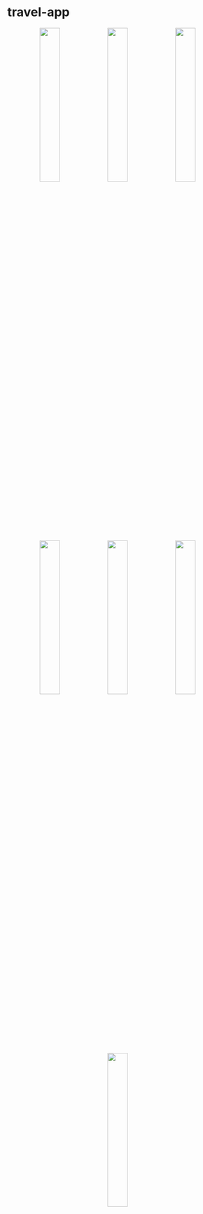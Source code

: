 # travel-app
<p align="center">
  <img src="https://user-images.githubusercontent.com/32715048/154241554-5c03aa0a-d0be-45cc-ac79-8a4c12326183.png" width="30%"/>
  <img src="https://user-images.githubusercontent.com/32715048/154241560-b4b209e8-1358-4ba2-a542-076b25864634.png" width="30%"/>
  <img src="https://user-images.githubusercontent.com/32715048/154241563-f46aff74-cbe8-4aab-bf7f-9b34c0ae19e1.png" width="30%"/>
  <img src="https://user-images.githubusercontent.com/32715048/154241571-241409d7-9e08-4238-b94c-6224a0297416.png" width="30%"/>
  <img src="https://user-images.githubusercontent.com/32715048/154241576-7745e9e4-c045-4d5b-a6bd-1d32377c534d.png" width="30%"/>
  <img src="https://user-images.githubusercontent.com/32715048/154241577-ce091372-fba4-44b1-82a1-2bff38a979af.png" width="30%"/>
  <img src="https://user-images.githubusercontent.com/32715048/154241580-5dfc822f-99e7-4c1f-a9d2-6f7228388e3d.png" width="30%"/>
</p>
